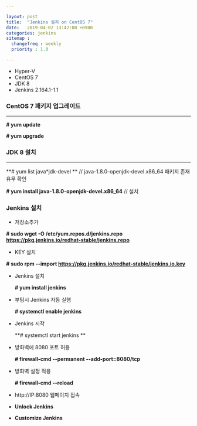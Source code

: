 ```yaml
---

layout: post
title:  "Jenkins 설치 on CentOS 7"
date:   2019-04-02 13:42:00 +0900
categories: jenkins
sitemap :
  changefreq : weekly
  priority : 1.0

---
```


* Hyper-V
* CentOS 7
* JDK 8
* Jenkins 2.164.1-1.1



### CentOS 7 패키지  업그레이드

---

**# yum update**

**# yum upgrade**



### JDK 8 설치

----

**# yum list java*jdk-devel ** // java-1.8.0-openjdk-devel.x86_64 패키지 존재 유무 확인

**# yum install java-1.8.0-openjdk-devel.x86_64** // 설치



### Jenkins 설치

* 저장소추가

**# sudo wget -O /etc/yum.repos.d/jenkins.repo https://pkg.jenkins.io/redhat-stable/jenkins.repo**



* KEY 설치

**# sudo rpm --import https://pkg.jenkins.io/redhat-stable/jenkins.io.key**



* Jenkins 설치

  **# yum install jenkins**

  

* 부팅시 Jenkins 자동 실행

  **# systemctl enable jenkins**

  

* Jenkins 시작

  **# systemctl start jenkins **

  

* 방화벽에 8080 포트 허용

  **# firewall-cmd --permanent --add-port=8080/tcp**

  

* 방화벽 설정 적용

  **# firewall-cmd --reload**

  

* http://IP:8080 웹페이지 접속

  

* **Unlock Jenkins**

  

* **Customize Jenkins**

  

